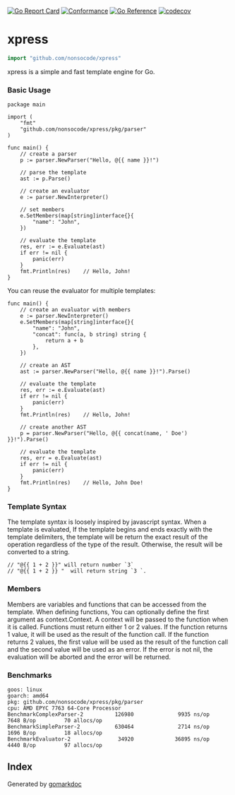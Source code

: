 <!-- Code generated by gomarkdoc. DO NOT EDIT -->

[![Go Report Card](https://goreportcard.com/badge/github.com/nonsocode/xpress)](https://goreportcard.com/report/github.com/nonsocode/xpress)
[![Conformance](https://github.com/nonsocode/xpress/actions/workflows/conformance.yml/badge.svg)](https://github.com/nonsocode/xpress/actions/workflows/conformance.yml)
[![Go Reference](https://pkg.go.dev/badge/github.com/nonsocode/xpress.svg)](https://pkg.go.dev/github.com/nonsocode/xpress)
[![codecov](https://codecov.io/gh/nonsocode/xpress/branch/master/graph/badge.svg)](https://codecov.io/gh/nonsocode/xpress)

# xpress

```go
import "github.com/nonsocode/xpress"
```

xpress is a simple and fast template engine for Go.

### Basic Usage

```
package main

import (
	"fmt"
	"github.com/nonsocode/xpress/pkg/parser"
)

func main() {
	// create a parser
	p := parser.NewParser("Hello, @{{ name }}!")

	// parse the template
	ast := p.Parse()

	// create an evaluator
	e := parser.NewInterpreter()

	// set members
	e.SetMembers(map[string]interface{}{
		"name": "John",
	})

	// evaluate the template
	res, err := e.Evaluate(ast)
	if err != nil {
		panic(err)
	}
	fmt.Println(res)	// Hello, John!
}
```

You can reuse the evaluator for multiple templates:

```
func main() {
	// create an evaluator with members
	e := parser.NewInterpreter()
	e.SetMembers(map[string]interface{}{
		"name": "John",
		"concat": func(a, b string) string {
			return a + b
		},
	})

	// create an AST
	ast := parser.NewParser("Hello, @{{ name }}!").Parse()

	// evaluate the template
	res, err := e.Evaluate(ast)
	if err != nil {
		panic(err)
	}
	fmt.Println(res)	// Hello, John!

	// create another AST
	p = parser.NewParser("Hello, @{{ concat(name, ' Doe') }}!").Parse()

	// evaluate the template
	res, err = e.Evaluate(ast)
	if err != nil {
		panic(err)
	}
	fmt.Println(res)	// Hello, John Doe!
}
```

### Template Syntax

The template syntax is loosely inspired by javascript syntax. When a template is evaluated, If the template begins and ends exactly with the template delimiters, the template will be return the exact result of the operation regardless of the type of the result. Otherwise, the result will be converted to a string.

```
// "@{{ 1 + 2 }}" will return number `3`
// "@{{ 1 + 2 }} "  will return string `3 `.
```

### Members

Members are variables and functions that can be accessed from the template. When defining functions, You can optionally define the first argument as context.Context. A context will be passed to the function when it is called. Functions must return either 1 or 2 values. If the function returns 1 value, it will be used as the result of the function call. If the function returns 2 values, the first value will be used as the result of the function call and the second value will be used as an error. If the error is not nil, the evaluation will be aborted and the error will be returned.

### Benchmarks

```
goos: linux
goarch: amd64
pkg: github.com/nonsocode/xpress/pkg/parser
cpu: AMD EPYC 7763 64-Core Processor
BenchmarkComplexParser-2          126980              9935 ns/op            7648 B/op         70 allocs/op
BenchmarkSimpleParser-2           630464              2714 ns/op            1696 B/op         18 allocs/op
BenchmarkEvaluator-2               34920             36895 ns/op            4440 B/op         97 allocs/op
```

## Index



Generated by [gomarkdoc](<https://github.com/princjef/gomarkdoc>)
